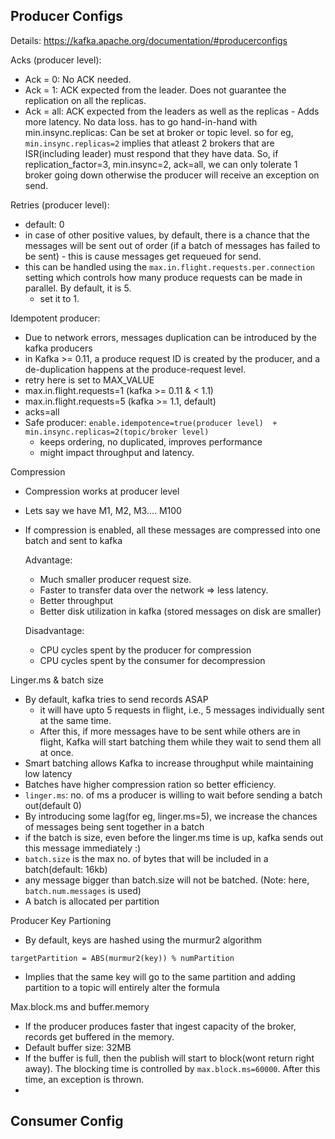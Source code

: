 ## Producer Configs 

Details: https://kafka.apache.org/documentation/#producerconfigs


Acks (producer level):
- Ack = 0: No ACK needed.
- Ack = 1: ACK expected from the leader. Does not guarantee the replication on all the replicas.
- Ack = all: ACK expected from the leaders as well as the replicas - Adds more latency. No data loss.
        has to go hand-in-hand with min.insync.replicas: Can be set at broker or topic level.
        so for eg, `min.insync.replicas=2` implies that atleast 2 brokers that are ISR(including leader) must
        respond that they have data.
        So, if replication_factor=3, min.insync=2, ack=all, we can only tolerate 1 broker going down otherwise
        the producer will receive an exception on send.

Retries (producer level):
- default: 0
- in case of other positive values, by default, there is a chance that the messages will be sent out of order
  (if a batch of messages has failed to be sent) - this is cause messages get requeued for send.
- this can be handled using the `max.in.flight.requests.per.connection` setting which controls how many produce
  requests can be made in parallel. By default, it is 5.
    - set it to 1.

Idempotent producer:
- Due to network errors, messages duplication can be introduced by the kafka producers
- in Kafka >= 0.11, a produce request ID is created by the producer, and a de-duplication happens at the
  produce-request level.
 - retry here is set to MAX_VALUE
- max.in.flight.requests=1 (kafka >= 0.11 & < 1.1)
- max.in.flight.requests=5 (kafka >= 1.1, default)
- acks=all
- Safe producer:
    `enable.idempotence=true(producer level)  + min.insync.replicas=2(topic/broker level)`
    - keeps ordering, no duplicated, improves performance
    - might impact throughput and latency.

Compression
- Compression works at producer level
- Lets say we have M1, M2, M3.... M100
- If compression is enabled, all these messages are compressed into one batch and sent to kafka

    Advantage:
    - Much smaller producer request size.
    - Faster to transfer data over the network => less latency.
    - Better throughput
    - Better disk utilization in kafka (stored messages on disk are smaller)
    
    Disadvantage:
    - CPU cycles spent by the producer for compression
    - CPU cycles spent by the consumer for decompression

Linger.ms & batch size
- By default, kafka tries to send records ASAP
    - it will have upto 5 requests in flight, i.e., 5 messages individually
      sent at the same time. 
    - After this, if more messages have to be sent while others are in flight, Kafka will start
      batching them while they wait to send them all at once. 
- Smart batching allows Kafka to increase throughput while maintaining low latency
- Batches have higher compression ration so better efficiency.
- `linger.ms`: no. of ms a producer is willing to wait before sending a batch out(default 0)
- By introducing some lag(for eg, linger.ms=5), we increase the chances of messages being sent together in a batch
- if the batch is size, even before the linger.ms time is up, kafka sends out this message immediately :) 
- `batch.size` is the max no. of bytes that will be included in a batch(default: 16kb)
- any message bigger than batch.size will not be batched. (Note: here, `batch.num.messages` is used)
- A batch is allocated per partition

Producer Key Partioning

- By default, keys are hashed using the murmur2 algorithm
```$xslt
targetPartition = ABS(murmur2(key)) % numPartition
```
- Implies that the same key will go to the same partition and adding partition to a topic will entirely alter the formula

Max.block.ms and buffer.memory
- If the producer produces faster that ingest capacity of the broker, records get buffered in the
memory. 
- Default buffer size: 32MB
- If the buffer is full, then the publish will start to block(wont return right away). The blocking time
is controlled by `max.block.ms=60000`. After this time, an exception is thrown. 
-  


## Consumer Config
